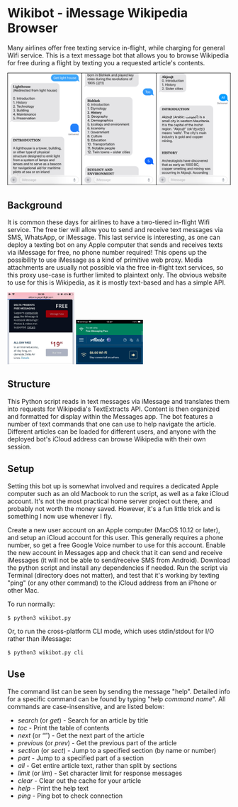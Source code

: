 # Wikibot - iMessage Wikipedia Browser
Many airlines offer free texting service in-flight, while charging for general Wifi service. This is a text message bot that allows you to browse Wikipedia for free during a flight by texting you a requested article's contents.

![Screenshot](https://raw.githubusercontent.com/DylanGustafson/Wikibot/main/screenshots.png)

## Background
It is common these days for airlines to have a two-tiered in-flight Wifi service. The free tier will allow you to send and receive text messages via SMS, WhatsApp, or iMessage. This last service is interesting, as one can deploy a texting bot on any Apple computer that sends and receives texts via iMessage for free, no phone number required! This opens up the possibility to use iMessage as a kind of primitive web proxy. Media attachments are usually not possible via the free in-flight text services, so this proxy use-case is further limited to plaintext only. The obvious website to use for this is Wikipedia, as it is mostly text-based and has a simple API.

<img src="https://raw.githubusercontent.com/DylanGustafson/Wikibot/main/delta.png" width=30% height=30%>

<img src="https://raw.githubusercontent.com/DylanGustafson/Wikibot/main/alaska.png" width=30% height=30%>

## Structure
This Python script reads in text messages via iMessage and translates them into requests for Wikipedia's TextExtracts API. Content is then organized and formatted for display within the Messages app. The bot features a number of text commands that one can use to help navigate the article. Different articles can be loaded for different users, and anyone with the deployed bot's iCloud address can browse Wikipedia with their own session.

## Setup
Setting this bot up is somewhat involved and requires a dedicated Apple computer such as an old Macbook to run the script, as well as a fake iCloud account. It's not the most practical home server project out there, and probably not worth the money saved. However, it's a fun little trick and is something I now use whenever I fly.

Create a new user account on an Apple computer (MacOS 10.12 or later), and setup an iCloud account for this user. This generally requires a phone number, so get a free Google Voice number to use for this account. Enable the new account in Messages app and check that it can send and receive iMessages (it will not be able to send/receive SMS from Android). Download the python script and install any dependencies if needed. Run the script via Terminal (directory does not matter), and test that it's working by texting "ping" (or any other command) to the iCloud address from an iPhone or other Mac.

To run normally:
```console
$ python3 wikibot.py
```
Or, to run the cross-platform CLI mode, which uses stdin/stdout for I/O rather than iMessage:
```console
$ python3 wikibot.py cli
```

## Use
The command list can be seen by sending the message "help". Detailed info for a specific command can be found by typing "help *command name*". All commands are case-insensitive, and are listed below:

* *search* (or *get*) - Search for an article by title
* *toc* - Print the table of contents
* *next* (or “”) - Get the next part of the article
* *previous* (or *prev*) - Get the previous part of the article
* *section* (or *sect*) - Jump to a specified section (by name or number)
* *part* - Jump to a specified part of a section
* *all* - Get entire article text, rather than split by sections
* *limit* (or *lim*) - Set character limit for response messages
* *clear* - Clear out the cache for your article
* *help* - Print the help text
* *ping* - Ping bot to check connection
